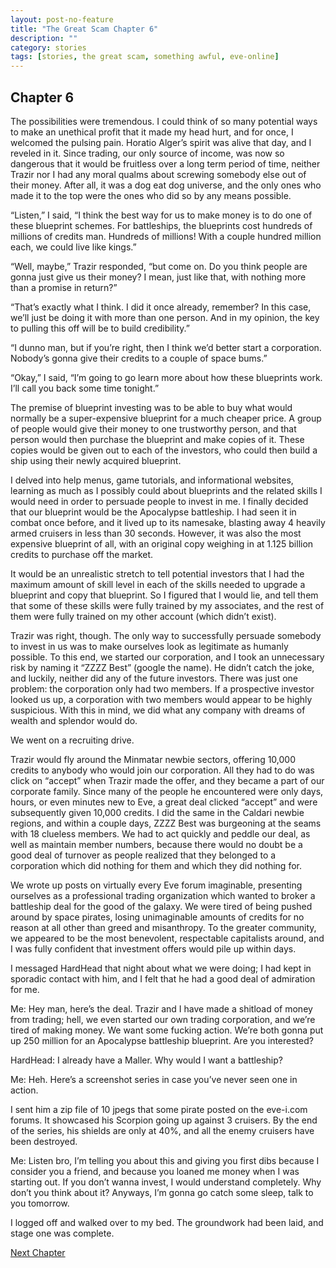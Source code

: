 ```yaml
---
layout: post-no-feature
title: "The Great Scam Chapter 6"
description: ""
category: stories
tags: [stories, the great scam, something awful, eve-online]
---
```


## Chapter 6

The possibilities were tremendous. I could think of so many potential ways to make an unethical profit that it made my head hurt, and for once, I welcomed the pulsing pain. Horatio Alger’s spirit was alive that day, and I reveled in it. Since trading, our only source of income, was now so dangerous that it would be fruitless over a long term period of time, neither Trazir nor I had any moral qualms about screwing somebody else out of their money. After all, it was a dog eat dog universe, and the only ones who made it to the top were the ones who did so by any means possible.

“Listen,” I said, “I think the best way for us to make money is to do one of these blueprint schemes. For battleships, the blueprints cost hundreds of millions of credits man. Hundreds of millions! With a couple hundred million each, we could live like kings.”

“Well, maybe,” Trazir responded, “but come on. Do you think people are gonna just give us their money? I mean, just like that, with nothing more than a promise in return?”

“That’s exactly what I think. I did it once already, remember? In this case, we’ll just be doing it with more than one person. And in my opinion, the key to pulling this off will be to build credibility.”

“I dunno man, but if you’re right, then I think we’d better start a corporation. Nobody’s gonna give their credits to a couple of space bums.”

“Okay,” I said, “I’m going to go learn more about how these blueprints work. I’ll call you back some time tonight.”

The premise of blueprint investing was to be able to buy what would normally be a super-expensive blueprint for a much cheaper price. A group of people would give their money to one trustworthy person, and that person would then purchase the blueprint and make copies of it. These copies would be given out to each of the investors, who could then build a ship using their newly acquired blueprint.

I delved into help menus, game tutorials, and informational websites, learning as much as I possibly could about blueprints and the related skills I would need in order to persuade people to invest in me. I finally decided that our blueprint would be the Apocalypse battleship. I had seen it in combat once before, and it lived up to its namesake, blasting away 4 heavily armed cruisers in less than 30 seconds. However, it was also the most expensive blueprint of all, with an original copy weighing in at 1.125 billion credits to purchase off the market.

It would be an unrealistic stretch to tell potential investors that I had the maximum amount of skill level in each of the skills needed to upgrade a blueprint and copy that blueprint. So I figured that I would lie, and tell them that some of these skills were fully trained by my associates, and the rest of them were fully trained on my other account (which didn’t exist).

Trazir was right, though. The only way to successfully persuade somebody to invest in us was to make ourselves look as legitimate as humanly possible. To this end, we started our corporation, and I took an unnecessary risk by naming it “ZZZZ Best” (google the name). He didn’t catch the joke, and luckily, neither did any of the future investors. There was just one problem: the corporation only had two members. If a prospective investor looked us up, a corporation with two members would appear to be highly suspicious. With this in mind, we did what any company with dreams of wealth and splendor would do.

We went on a recruiting drive.

Trazir would fly around the Minmatar newbie sectors, offering 10,000 credits to anybody who would join our corporation. All they had to do was click on “accept” when Trazir made the offer, and they became a part of our corporate family. Since many of the people he encountered were only days, hours, or even minutes new to Eve, a great deal clicked “accept” and were subsequently given 10,000 credits. I did the same in the Caldari newbie regions, and within a couple days, ZZZZ Best was burgeoning at the seams with 18 clueless members. We had to act quickly and peddle our deal, as well as maintain member numbers, because there would no doubt be a good deal of turnover as people realized that they belonged to a corporation which did nothing for them and which they did nothing for.

We wrote up posts on virtually every Eve forum imaginable, presenting ourselves as a professional trading organization which wanted to broker a battleship deal for the good of the galaxy. We were tired of being pushed around by space pirates, losing unimaginable amounts of credits for no reason at all other than greed and misanthropy. To the greater community, we appeared to be the most benevolent, respectable capitalists around, and I was fully confident that investment offers would pile up within days.

I messaged HardHead that night about what we were doing; I had kept in sporadic contact with him, and I felt that he had a good deal of admiration for me.

Me: Hey man, here’s the deal. Trazir and I have made a shitload of money from trading; hell, we even started our own trading corporation, and we’re tired of making money. We want some fucking action. We’re both gonna put up 250 million for an Apocalypse battleship blueprint. Are you interested?

HardHead: I already have a Maller. Why would I want a battleship?

Me: Heh. Here’s a screenshot series in case you’ve never seen one in action.

I sent him a zip file of 10 jpegs that some pirate posted on the eve-i.com forums. It showcased his Scorpion going up against 3 cruisers. By the end of the series, his shields are only at 40%, and all the enemy cruisers have been destroyed.

Me: Listen bro, I’m telling you about this and giving you first dibs because I consider you a friend, and because you loaned me money when I was starting out. If you don’t wanna invest, I would understand completely. Why don’t you think about it? Anyways, I’m gonna go catch some sleep, talk to you tomorrow.

I logged off and walked over to my bed. The groundwork had been laid, and stage one was complete.

[Next Chapter](/stories/the-great-scam/007.html)